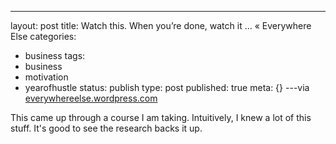 ---
layout: post
title: Watch this. When you’re done, watch it … « Everywhere Else
categories:
- business
tags:
- business
- motivation
- yearofhustle
status: publish
type: post
published: true
meta: {}
---via 
[everywhereelse.wordpress.com](http://everywhereelse.wordpress.com/2010/05/14/watch-this-when-youre-done-watch-it/)
    
This came up through a course I am taking.  Intuitively, I knew a lot of this stuff.  It's good to see the research backs it up.
